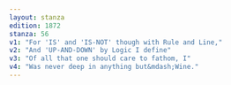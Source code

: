 ```yaml
---
layout: stanza
edition: 1872
stanza: 56
v1: "For 'IS' and 'IS-NOT' though with Rule and Line,"
v2: "And 'UP-AND-DOWN' by Logic I define"
v3: "Of all that one should care to fathom, I"
v4: "Was never deep in anything but&mdash;Wine."
---
```

